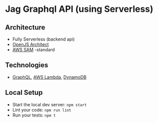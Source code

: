 
# Jag Graphql API (using Serverless)


## Architecture
- Fully Serverless (backend api)
- [OpenJS Architect](https://arc.codes/)
- [AWS SAM](https://docs.aws.amazon.com/serverless-application-model/latest/developerguide/what-is-sam.html) -standard

## Technologies
- [GraphQL](https://graphql.org/), [AWS Lambda](https://aws.amazon.com/lambda/), [DynamoDB](https://aws.amazon.com/dynamodb/)


## Local Setup

- Start the local dev server: `npm start`
- Lint your code: `npm run lint`
- Run your tests: `npm t`
